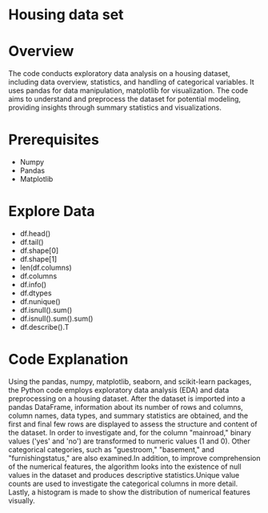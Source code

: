 # Housing data set

# Overview
The code conducts exploratory data analysis on a housing dataset, including data overview, statistics, and handling of categorical variables. It uses pandas for data manipulation, matplotlib for visualization. The code aims to understand and preprocess the dataset for potential modeling, providing insights through summary statistics and visualizations.

# Prerequisites
- Numpy
- Pandas
- Matplotlib

# Explore Data
- df.head()
- df.tail()
- df.shape[0]
- df.shape[1]
- len(df.columns)
- df.columns
- df.info()
- df.dtypes
- df.nunique()
- df.isnull().sum()
- df.isnull().sum().sum()
- df.describe().T

# Code Explanation
Using the pandas, numpy, matplotlib, seaborn, and scikit-learn packages, the Python code employs exploratory data analysis (EDA) and data preprocessing on a housing dataset. After the dataset is imported into a pandas DataFrame, information about its number of rows and columns, column names, data types, and summary statistics are obtained, and the first and final few rows are displayed to assess the structure and content of the dataset. In order to investigate and, for the column "mainroad," binary values ('yes' and 'no') are transformed to numeric values (1 and 0). Other categorical categories, such as "guestroom," "basement," and "furnishingstatus," are also examined.In addition, to improve comprehension of the numerical features, the algorithm looks into the existence of null values in the dataset and produces descriptive statistics.Unique value counts are used to investigate the categorical columns in more detail. Lastly, a histogram is made to show the distribution of numerical features visually.
